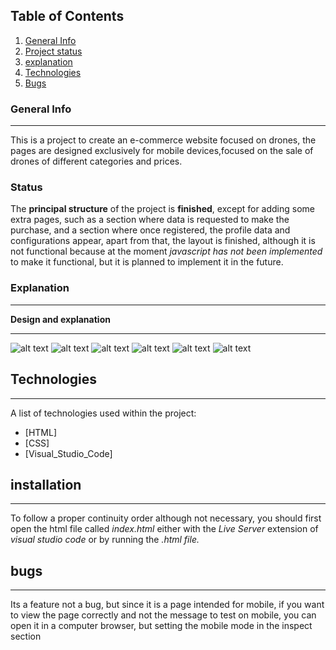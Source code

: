 ## Table of Contents
1. [General Info](#general-info)
2. [Project status](#status)
3. [explanation](#explanation)
4. [Technologies](#Technologies)
5. [Bugs](#bugs)

### General Info
***
This is a project to create an e-commerce website focused on drones, the pages are designed exclusively for mobile devices,focused on the sale of drones of different categories and prices.
### Status
The **principal structure** of the project is **finished**, except for adding some extra pages, such as a section where data is requested to make the purchase, and a section where once registered, the profile data and configurations appear, apart from that, the layout is finished, although it is not functional because at the moment *javascript has not been implemented* to make it functional, but it is planned to implement it in the future.
### Explanation
***
**Design and explanation**
***
![alt text](image.png)
![alt text](image-1.png)
![alt text](image-2.png)
![alt text](image-3.png)
![alt text](image-4.png)
![alt text](image-5.png)
## Technologies
***
A list of technologies used within the project:
* [HTML]
* [CSS]
* [Visual_Studio_Code]
## installation
***
To follow a proper continuity order although not necessary, you should first open the html file called *index.html* either with the *Live Server* extension of *visual studio code* or by running the *.html file.*

## bugs
***
Its a feature not a bug, but since it is a page intended for mobile, if you want to view the page correctly and not the message to test on mobile, you can open it in a computer browser, but setting the mobile mode in the inspect section
